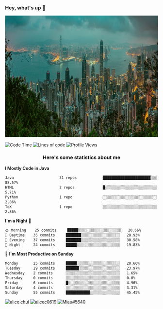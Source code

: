 

<!--
**Alicechui/Alicechui** is a ✨ _special_ ✨ repository because its `README.md` (this file) appears on your GitHub profile.

Here are some ideas to get you started:

- 🔭 I’m currently working on ...
- 🌱 I’m currently learning ...
- 👯 I’m looking to collaborate on ...
- 🤔 I’m looking for help with ...
- 💬 Ask me about ...
- 📫 How to reach me: ...
- 😄 Pronouns: ...
- ⚡ Fun fact: ...
          SHOW_LINES_OF_CODE: "True"
          SHOW_TOTAL_CODE_TIME: "True"
          SHOW_PROFILE_VIEWS: "True"
          SHOW_COMMIT: "True"
          SHOW_DAYS_OF_WEEK: "True"
          SHOW_LANGUAGE: "True"
          SHOW_LANGUAGE_PER_REPO: "True"
          SHOW_LOC_CHART: "True"
-->
### Hey, what's up  👋

<img src="./WallpaperDog-20459624.jpg" width=1300 height=400>

![Code Time](http://img.shields.io/badge/Code%20Time-13%20hrs%202%20mins-blue)     ![Lines of code](https://img.shields.io/badge/From%20Hello%20World%20I%27ve%20Written-4%20Thousand%20lines%20of%20code-blue)
    ![Profile Views](http://img.shields.io/badge/Profile%20Views-342-blue)



    
<p align="left">

                                               
          
          

</p>


<h3 align="center">Here's some statistics about me</h3>



<!--START_SECTION:waka-->
**I Mostly Code in Java** 

```text
Java                     31 repos            ██████████████████████░░░   88.57% 
HTML                     2 repos             █░░░░░░░░░░░░░░░░░░░░░░░░   5.71% 
Python                   1 repo              ░░░░░░░░░░░░░░░░░░░░░░░░░   2.86% 
TeX                      1 repo              ░░░░░░░░░░░░░░░░░░░░░░░░░   2.86%

```
**I'm a Night 🦉** 

```text
🌞 Morning    25 commits     █████░░░░░░░░░░░░░░░░░░░░   20.66% 
🌆 Daytime    35 commits     ███████░░░░░░░░░░░░░░░░░░   28.93% 
🌃 Evening    37 commits     ███████░░░░░░░░░░░░░░░░░░   30.58% 
🌙 Night      24 commits     █████░░░░░░░░░░░░░░░░░░░░   19.83%

```
📅 **I'm Most Productive on Sunday** 

```text
Monday       25 commits     █████░░░░░░░░░░░░░░░░░░░░   20.66% 
Tuesday      29 commits     ██████░░░░░░░░░░░░░░░░░░░   23.97% 
Wednesday    2 commits      ░░░░░░░░░░░░░░░░░░░░░░░░░   1.65% 
Thursday     0 commits      ░░░░░░░░░░░░░░░░░░░░░░░░░   0.0% 
Friday       6 commits      █░░░░░░░░░░░░░░░░░░░░░░░░   4.96% 
Saturday     4 commits      ░░░░░░░░░░░░░░░░░░░░░░░░░   3.31% 
Sunday       55 commits     ███████████░░░░░░░░░░░░░░   45.45%

```

<p align="left">
<a href="https://www.linkedin.com/in/alice-chui-855b5213a/" target="blank"><img align="center" src="https://raw.githubusercontent.com/rahuldkjain/github-profile-readme-generator/master/src/images/icons/Social/linked-in-alt.svg" alt="alice chui" height="30" width="40" /></a>
<a href="https://instagram.com/alicec0619" target="blank"><img align="center" src="https://raw.githubusercontent.com/rahuldkjain/github-profile-readme-generator/master/src/images/icons/Social/instagram.svg" alt="alicec0619" height="30" width="40" /></a>
<a href="https://discord.gg/Miau#5640" target="blank"><img align="center" src="https://raw.githubusercontent.com/rahuldkjain/github-profile-readme-generator/master/src/images/icons/Social/discord.svg" alt="Miau#5640" height="30" width="40" /></a>
</p>
